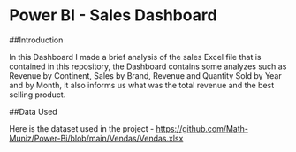 # Power BI - Sales Dashboard

##Introduction

In this Dashboard I made a brief analysis of the sales Excel file that is contained in this repository, the Dashboard contains some analyzes such as Revenue by Continent, Sales by Brand, Revenue and Quantity Sold by Year and by Month, it also informs us what was the total revenue and the best selling product.

##Data Used

Here is the dataset used in the project - https://github.com/Math-Muniz/Power-Bi/blob/main/Vendas/Vendas.xlsx
